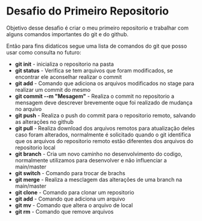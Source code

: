 # Desafio do Primeiro Repositorio

Objetivo desse desafio é criar o meu primeiro repositorio e trabalhar com alguns comandos importantes do git e do github.

Então para fins didaticos segue uma lista de comandos do git que posso usar como consulta no futuro:

 - **git init** - inicializa o repositorio na pasta
 - **git status** - Verifica se tem arquivos que foram modificados, se encontrar ele aconselhar realizar o commit
 - **git add** - Comando que adiciona os arquivos modificados no stage para realizar um commit do mesmo
 - **git commit --m "Mesagem"** - Realiza o commit no repositorio a mensagem deve descrever brevemente oque foi realizado de mudança no arquivo
 - **git push** - Realiza o push do commit para o repositorio remoto, salvando as alterações no github
 - **git pull** - Realiza download dos arquivos remotos para atualização deles caso foram alterados, normalmente é solicitado quando o git identifica que os arquivos do repositorio remoto estão diferentes dos arquivos do repositorio local
 - **git branch** - Cria um novo caminho no desenvolvimento do codigo, normalmente utilizamos para desenvolver e não influenciar a main/master
 - **git switch** - Comando para trocar de brachs
 - **git merge** - Realiza a mesclagem das alterações de uma branch na main/master
 - **git clone** - Comando para clonar um repositorio
 - **git add** - Comando que adiciona um arquivo 
 - **git mv** - Comando que altera o arquivo de local
 - **git rm** - Comando que remove arquivos